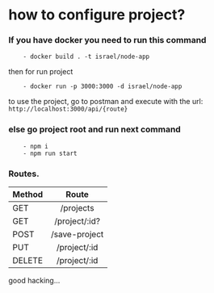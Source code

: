 # how to configure project?

### If you have docker you need to run this command

````
    - docker build . -t israel/node-app
````
then for run project
````
    - docker run -p 3000:3000 -d israel/node-app
````
to use the project, go to postman and execute with the url:
``
    http://localhost:3000/api/{route}
``

### else go project root and run next command
````
    - npm i
    - npm run start
````

### Routes.

| Method      | Route |
| :---        |    :----:   | 
| GET      | /projects       |
| GET   | /project/:id?        |
| POST      | /save-project       |
| PUT   | /project/:id       |
| DELETE   | /project/:id        |


good hacking...